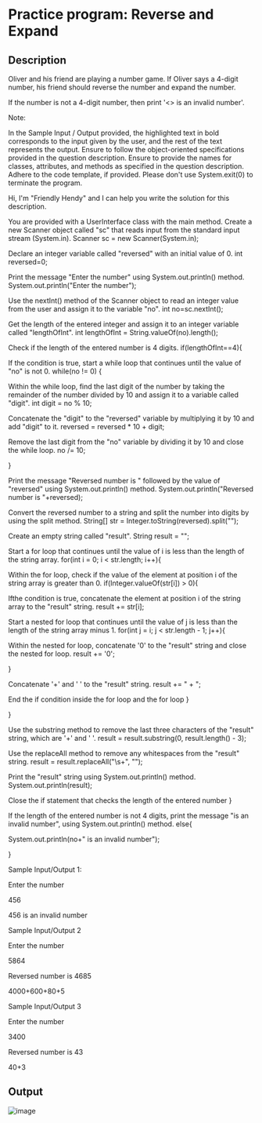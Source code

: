 # Practice program: Reverse and Expand

## Description

Oliver and his friend are playing a number game. If Oliver says a 4-digit number, his friend should reverse the number and expand the number.

If the number is not a 4-digit number, then print '<<number>> is an invalid number'.


Note:

In the Sample Input / Output provided, the highlighted text in bold corresponds to the input given by the user, and the rest of the text represents the output.
Ensure to follow the object-oriented specifications provided in the question description.
Ensure to provide the names for classes, attributes, and methods as specified in the question description.
Adhere to the code template, if provided.
Please don't use System.exit(0) to terminate the program.

Hi, I'm "Friendly Hendy" and I can help you write the solution for this description. 

You are provided with a UserInterface class with the main method. 
Create a new Scanner object called "sc" that reads input from the standard input stream (System.in).
Scanner sc = new Scanner(System.in);

Declare an integer variable called "reversed" with an initial value of 0.
int reversed=0;

Print the message "Enter the number" using System.out.println() method. 
System.out.println("Enter the number");

Use the nextInt() method of the Scanner object to read an integer value from the user and assign it to the variable "no".
int no=sc.nextInt();

Get the length of the entered integer and assign it to an integer variable called "lengthOfInt".
int lengthOfInt = String.valueOf(no).length();

Check if the length of the entered number is 4 digits.
if(lengthOfInt==4){

If the condition is true, start a while loop that continues until the value of "no" is not 0.
while(no != 0) {

Within the while loop, find the last digit of the number by taking the remainder of the number divided by 10 and assign it to a variable called "digit".
int digit = no % 10;

Concatenate the "digit" to the "reversed" variable by multiplying it by 10 and add "digit" to it.
reversed = reversed * 10 + digit;

Remove the last digit from the "no" variable by dividing it by 10 and close the while loop.
no /= 10;

  }

Print the message "Reversed number is " followed by the value of "reversed" using System.out.println() method.
System.out.println("Reversed number is "+reversed);

Convert the reversed number to a string and split the number into digits by using the split method.
String[] str = Integer.toString(reversed).split("");

Create an empty string called "result".
String result = "";

Start a for loop that continues until the value of i is less than the length of the string array.
for(int i = 0; i < str.length; i++){

Within the for loop, check if the value of the element at position i of the string array is greater than 0.
 if(Integer.valueOf(str[i]) > 0){

Ifthe condition is true, concatenate the element at position i of the string array to the "result" string.
result += str[i];

Start a nested for loop that continues until the value of j is less than the length of the string array minus 1.
for(int j = i; j < str.length - 1; j++){

Within the nested for loop, concatenate '0' to the "result" string and close the nested for loop.
result += '0';

}

Concatenate '+' and ' ' to the "result" string.
result += " + ";

End the if condition inside the for loop and the for loop
}

}

Use the substring method to remove the last three characters of the "result" string, which are '+' and ' '.
result = result.substring(0, result.length() - 3);

Use the replaceAll method to remove any whitespaces from the "result" string.
result = result.replaceAll("\\s+", "");  

Print the "result" string using System.out.println() method.
System.out.println(result);

Close the if statement that checks the length of the entered number
}

If the length of the entered number is not 4 digits, print the message "is an invalid number", using System.out.println() method.
else{      

  System.out.println(no+" is an invalid number");

 }


Sample Input/Output 1:

Enter the number

456

456 is an invalid number



Sample Input/Output 2

Enter the number

5864

Reversed number is 4685

4000+600+80+5



Sample Input/Output 3

Enter the number

3400

Reversed number is 43

40+3

## Output

![image](https://github.com/Tan12d/PWC_Programming_Fundamentals-Java/assets/100254217/a06081f9-7ea6-4305-95de-73fb1783d962)
